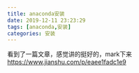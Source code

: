 ```yaml
---
title: anaconda安装
date: 2019-12-11 23:23:29
tags: [anaconda,安装]
categories: 安装
---
```


看到了一篇文章，感觉讲的挺好的，mark下来
https://www.jianshu.com/p/eaee1fadc1e9
